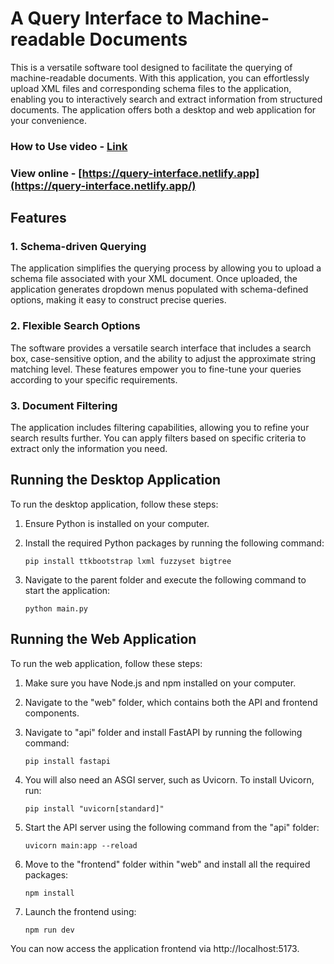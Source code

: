 # A Query Interface to Machine-readable Documents

This is a versatile software tool designed to facilitate the querying of machine-readable documents. With this application, you can effortlessly upload XML files and corresponding schema files to the application, enabling you to interactively search and extract information from structured documents. The application offers both a desktop and web application for your convenience.

### How to Use video - [ Link ](https://swanseauniversity-my.sharepoint.com/personal/2238733_swansea_ac_uk/_layouts/15/stream.aspx?id=%2Fpersonal%2F2238733%5Fswansea%5Fac%5Fuk%2FDocuments%2FDemo%2Emp4&nav=eyJyZWZlcnJhbEluZm8iOnsicmVmZXJyYWxBcHAiOiJTdHJlYW1XZWJBcHAiLCJyZWZlcnJhbFZpZXciOiJTaGFyZURpYWxvZyIsInJlZmVycmFsQXBwUGxhdGZvcm0iOiJXZWIiLCJyZWZlcnJhbE1vZGUiOiJ2aWV3In19&nav=eyJyZWZlcnJhbEluZm8iOnsicmVmZXJyYWxBcHAiOiJTdHJlYW1XZWJBcHAiLCJyZWZlcnJhbFZpZXciOiJTaGFyZURpYWxvZyIsInJlZmVycmFsQXBwUGxhdGZvcm0iOiJXZWIiLCJyZWZlcnJhbE1vZGUiOiJ2aWV3In19&ga=1)

### View online - [https://query-interface.netlify.app](https://query-interface.netlify.app/)

## Features

### 1. Schema-driven Querying

The application simplifies the querying process by allowing you to upload a schema file associated with your XML document. Once uploaded, the application generates dropdown menus populated with schema-defined options, making it easy to construct precise queries.

### 2. Flexible Search Options

The software provides a versatile search interface that includes a search box, case-sensitive option, and the ability to adjust the approximate string matching level. These features empower you to fine-tune your queries according to your specific requirements.

### 3. Document Filtering

The application includes filtering capabilities, allowing you to refine your search results further. You can apply filters based on specific criteria to extract only the information you need.


## Running the Desktop Application

To run the desktop application, follow these steps:

1. Ensure Python is installed on your computer.
2. Install the required Python packages by running the following command:

   ```shell
   pip install ttkbootstrap lxml fuzzyset bigtree
   ```

3. Navigate to the parent folder and execute the following command to start the application:

   ```shell
   python main.py
   ```

## Running the Web Application

To run the web application, follow these steps:

1. Make sure you have Node.js and npm installed on your computer.
2. Navigate to the "web" folder, which contains both the API and frontend components.
3. Navigate to "api" folder and install FastAPI by running the following command:

   ```shell
   pip install fastapi
   ```

4. You will also need an ASGI server, such as Uvicorn. To install Uvicorn, run:

   ```shell
   pip install "uvicorn[standard]"
   ```

5. Start the API server using the following command from the "api" folder:

   ```shell
   uvicorn main:app --reload
   ```

6. Move to the "frontend" folder within "web" and install all the required packages:

   ```shell
   npm install
   ```

7. Launch the frontend using:

   ```shell
   npm run dev
   ```

You can now access the application frontend via http://localhost:5173.
